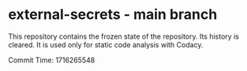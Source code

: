 # external-secrets - main branch

This repository contains the frozen state of the repository.
Its history is cleared. It is used only for static code
analysis with Codacy.

Commit Time: 1716265548